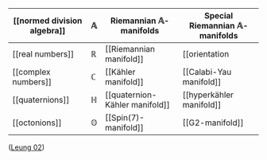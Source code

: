 
| [[normed division algebra]] | $\mathbb{A}$ | Riemannian $\mathbb{A}$-manifolds | Special Riemannian $\mathbb{A}$-manifolds |
|--|--------------|-----------------------------------|------------------|
| [[real numbers]] | $\mathbb{R}$ | [[Riemannian manifold]] | [[orientation|oriented]] [[Riemannian manifold]] |
| [[complex numbers]] | $\mathbb{C}$ | [[Kähler manifold]] | [[Calabi-Yau manifold]] |
| [[quaternions]] | $\mathbb{H}$ | [[quaternion-Kähler manifold]] | [[hyperkähler manifold]] |
| [[octonions]] | $\mathbb{O}$ | [[Spin(7)-manifold]] | [[G2-manifold]] |

([Leung 02](#special+holonomy#Leung02))
